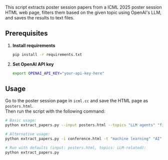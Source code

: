 This script extracts poster session papers from a ICML 2025 poster session HTML web page, filters them based on the given topic using OpenAI's LLM, and saves the results to text files.

## Prerequisites

1. **Install requirements**  
    ```bash
    pip install -r requirements.txt
    ```

2. **Set OpenAI API key**  
    ```bash
    export OPENAI_API_KEY="your-api-key-here"
    ```
## Usage
Go to the poster session page in `icml.cc` and save the HTML page as `posters.html`.  
Then run the script with the following command:
```bash
# Basic usage:
python extract_papers.py --input posters.html --topics "LLM agents" "fine-tuning" --output-prefix "icml2025"

# Alternative usage:
python extract_papers.py -i conference.html -t "machine learning" "AI" -o "nips2024"

# Run with defaults (input: posters.html, topics: LLM-related):
python extract_papers.py
```
